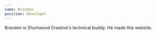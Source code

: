 ```yaml
---
name: Brandon
position: Developer
---
```

Brandon is Shortwood Creative's technical buddy. He made this website.
